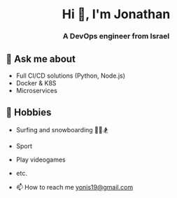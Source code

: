 <h1 align="center">Hi 👋, I'm Jonathan</h1>
<h3 align="center">A DevOps engineer from Israel</h3>

## 💬 Ask me about
- Full CI/CD solutions (Python, Node.js)
- Docker & K8S
- Microservices

## 📅 Hobbies
- Surfing and snowboarding 🏄‍♂️🏂
- Sport 
- Play videogames
- etc.

- 📫 How to reach me yonis19@gmail.com

